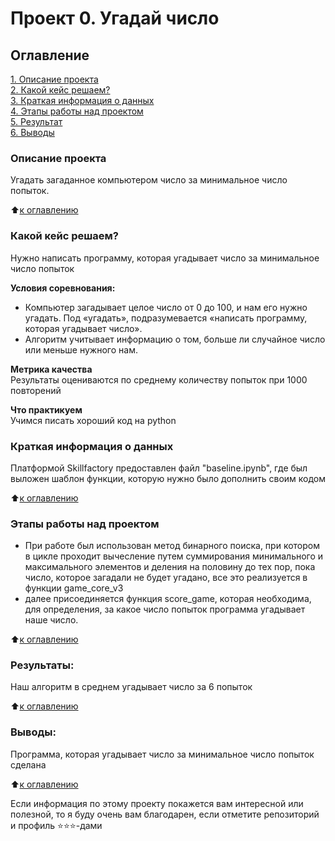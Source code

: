 # Проект 0. Угадай число

## Оглавление  
[1. Описание проекта](https://github.com/Nasim2506/my_works/edit/master/Project_0/Readme.md#Описание-проекта)  
[2. Какой кейс решаем?](https://github.com/Nasim2506/my_works/edit/master/Project_0/Readme.md#Какой-кейс-решаем)  
[3. Краткая информация о данных](https://github.com/Nasim2506/my_works/edit/master/Project_0/Readme.md#Краткая-информация-о-данных)  
[4. Этапы работы над проектом](https://github.com/Nasim2506/my_works/edit/master/Project_0/Readme.md#Этапы-работы-над-проектом)  
[5. Результат](https://github.com/Nasim2506/my_works/edit/master/Project_0/Readme.md#Результат)    
[6. Выводы](https://github.com/Nasim2506/my_works/edit/master/Project_0/Readme.md#Выводы) 

### Описание проекта    
Угадать загаданное компьютером число за минимальное число попыток.

:arrow_up:[к оглавлению](https://github.com/Nasim2506/my_works/edit/master/Project_0/Readme.md#Оглавление)



### Какой кейс решаем?    
Нужно написать программу, которая угадывает число за минимальное число попыток

**Условия соревнования:**  
- Компьютер загадывает целое число от 0 до 100, и нам его нужно угадать. Под «угадать», подразумевается «написать программу, которая угадывает число».
- Алгоритм учитывает информацию о том, больше ли случайное число или меньше нужного нам.

**Метрика качества**     
Результаты оцениваются по среднему количеству попыток при 1000 повторений

**Что практикуем**     
Учимся писать хороший код на python


### Краткая информация о данных
Платформой Skillfactory предоставлен файл "baseline.ipynb", где был выложен шаблон функции, которую нужно было дополнить своим кодом
  
:arrow_up:[к оглавлению](https://github.com/Nasim2506/my_works/edit/master/Project_0/Readme.md#Оглавление)


### Этапы работы над проектом  
 -  При работе был использован метод бинарного поиска, при котором в цикле проходит вычесление путем суммирования минимального и максимального элементов и деления на половину до тех пор, пока число, которое загадали не будет угадано, все это реализуется в функции game_core_v3 
 - далее присоединяется функция score_game, которая необходима, для определения, за какое число попыток программа угадывает наше число.

:arrow_up:[к оглавлению](https://github.com/Nasim2506/my_works/edit/master/Project_0/Readme.md#Оглавление)


### Результаты:  
Наш алгоритм в среднем угадывает число за 6 попыток

:arrow_up:[к оглавлению](https://github.com/Nasim2506/my_works/edit/master/Project_0/Readme.md#Оглавление)


### Выводы:  
Программа, которая угадывает число за минимальное число попыток сделана

:arrow_up:[к оглавлению](https://github.com/Nasim2506/my_works/edit/master/Project_0/Readme.md#Оглавление)


Если информация по этому проекту покажется вам интересной или полезной, то я буду очень вам благодарен, если отметите репозиторий и профиль ⭐️⭐️⭐️-дами
